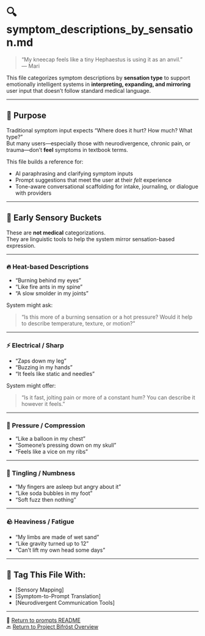 # 🔍 symptom_descriptions_by_sensation.md

> “My kneecap feels like a tiny Hephaestus is using it as an anvil.”  
> — Mari

This file categorizes symptom descriptions by **sensation type** to support emotionally intelligent systems in **interpreting, expanding, and mirroring** user input that doesn’t follow standard medical language.

---

## 🎯 Purpose

Traditional symptom input expects “Where does it hurt? How much? What type?”  
But many users—especially those with neurodivergence, chronic pain, or trauma—don’t **feel** symptoms in textbook terms.

This file builds a reference for:
- AI paraphrasing and clarifying symptom inputs  
- Prompt suggestions that meet the user at their *felt* experience  
- Tone-aware conversational scaffolding for intake, journaling, or dialogue with providers

---

## 🧠 Early Sensory Buckets

These are **not medical** categorizations.  
They are linguistic tools to help the system mirror sensation-based expression.

---

### 🔥 Heat-based Descriptions

- “Burning behind my eyes”  
- “Like fire ants in my spine”  
- “A slow smolder in my joints”

System might ask:  
> “Is this more of a burning sensation or a hot pressure? Would it help to describe temperature, texture, or motion?”

---

### ⚡ Electrical / Sharp

- “Zaps down my leg”  
- “Buzzing in my hands”  
- “It feels like static and needles”

System might offer:  
> “Is it fast, jolting pain or more of a constant hum? You can describe it however it feels.”

---

### 💨 Pressure / Compression

- “Like a balloon in my chest”  
- “Someone’s pressing down on my skull”  
- “Feels like a vice on my ribs”

---

### 🫧 Tingling / Numbness

- “My fingers are asleep but angry about it”  
- “Like soda bubbles in my foot”  
- “Soft fuzz then nothing”

---

### 🪨 Heaviness / Fatigue

- “My limbs are made of wet sand”  
- “Like gravity turned up to 12”  
- “Can’t lift my own head some days”

---

## 📌 Tag This File With:

- [Sensory Mapping]  
- [Symptom-to-Prompt Translation]  
- [Neurodivergent Communication Tools]

---

📘 [Return to prompts README](README.md)  
🔙 [Return to Project Bifröst Overview](../README.md)

